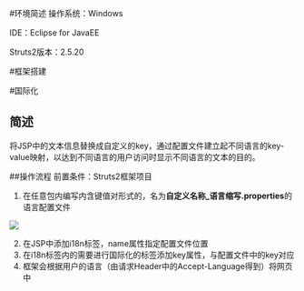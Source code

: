 #环境简述
操作系统：Windows

IDE：Eclipse for JavaEE

Struts2版本：2.5.20

#框架搭建

#国际化
## 简述
将JSP中的文本信息替换成自定义的key，通过配置文件建立起不同语言的key-value映射，以达到不同语言的用户访问时显示不同语言的文本的目的。

##操作流程
前置条件：Struts2框架项目

1. 在任意包内编写内含键值对形式的，名为**自定义名称_语言缩写.properties**的语言配置文件

![](https://i.imgur.com/DbdH3uM.jpg)

2. 在JSP中添加i18n标签，name属性指定配置文件位置
3. 在i18n标签内的需要进行国际化的标签添加key属性，与配置文件中的key对应
4. 框架会根据用户的语言（由请求Header中的Accept-Language得到）将网页中